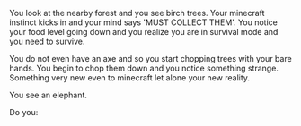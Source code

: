 You look at the nearby forest and you see birch trees. Your minecraft instinct kicks in and your mind says 'MUST COLLECT THEM'. You notice your food level going down and you realize you are in survival mode and you need to survive.

You do not even have an axe and so you start chopping trees with your bare hands. You begin to chop them down and you notice something strange. Something very new even to minecraft let alone your new reality. 

You see an elephant.

Do you:
